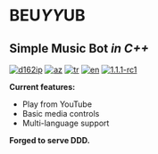 # BEU*YY*UB
## Simple Music Bot *in C++*
[![d162ip](https://img.shields.io/badge/d162ip-discord-7289da.svg)]()
[![az](https://img.shields.io/badge/lang-az-teal.svg)](https://github.com/Zynthasius39/beuyyub/blob/master/README.az.md)
[![tr](https://img.shields.io/badge/lang-tr-red.svg)](https://github.com/Zynthasius39/beuyyub/blob/master/README.tr.md)
[![en](https://img.shields.io/badge/lang-en-green.svg)](https://github.com/Zynthasius39/beuyyub/blob/master/README.md)
[![1.1.1-rc1](https://img.shields.io/badge/release-1.1.1_rc1-blue.svg)]()

**Current features:**
- Play from YouTube
- Basic media controls
- Multi-language support

**Forged to serve DDD.**